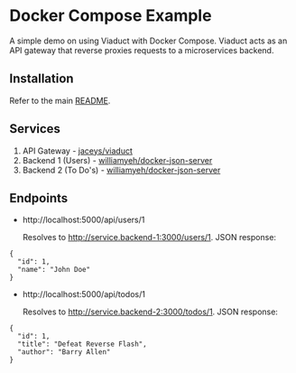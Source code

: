 # Docker Compose Example

A simple demo on using Viaduct with Docker Compose. Viaduct acts as an API gateway that reverse proxies requests to a microservices backend.

## Installation

Refer to the main [README](https://github.com/jace-ys/viaduct#docker-compose-example).

## Services
1. API Gateway - [jaceys/viaduct](https://hub.docker.com/r/jaceys/viaduct)
2. Backend 1 (Users) - [williamyeh/docker-json-server](https://hub.docker.com/r/williamyeh/json-server)
3. Backend 2 (To Do's) - [williamyeh/docker-json-server](https://hub.docker.com/r/williamyeh/json-server)

## Endpoints

* http://localhost:5000/api/users/1

   Resolves to http://service.backend-1:3000/users/1. JSON response:

```
{
  "id": 1,
  "name": "John Doe"
}
```

* http://localhost:5000/api/todos/1

   Resolves to http://service.backend-2:3000/todos/1. JSON response:
```
{
  "id": 1,
  "title": "Defeat Reverse Flash",
  "author": "Barry Allen"
}
```
